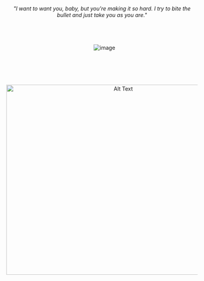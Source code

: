
⠀⠀ㅤㅤ ㅤ ㅤ ㅤ ㅤ ㅤ ㅤ ㅤ ㅤ ㅤ ㅤ 
-
<div align="center"> 
 
###### "I want to want you, baby, but you're making it so hard. I try to bite the bullet and just take you as you are."
<div/>
ㅤㅤ

 ㅤ![image](https://64.media.tumblr.com/e2513194d5245bbd377cb0a445716b6d/afaffabccb490277-9e/s75x75_c1/1a4d2f1db45f88c2e49136db0a2656cf080718b3.gifv)

ㅤㅤㅤㅤㅤㅤㅤㅤㅤㅤㅤㅤㅤㅤㅤㅤㅤㅤㅤㅤㅤㅤㅤㅤㅤㅤㅤㅤㅤㅤㅤㅤㅤㅤㅤㅤㅤㅤㅤㅤㅤㅤㅤㅤㅤㅤㅤㅤㅤㅤㅤㅤㅤㅤㅤㅤㅤㅤㅤㅤㅤㅤㅤㅤㅤㅤㅤㅤㅤㅤㅤㅤㅤㅤㅤㅤㅤㅤㅤㅤㅤㅤㅤㅤㅤㅤㅤㅤㅤㅤㅤㅤㅤㅤㅤㅤㅤㅤㅤㅤㅤㅤㅤㅤㅤ
<p align="center">
<img src="https://media.tenor.com/_0PByMvGwvwAAAAM/bittersweet-sentence-racheldrawsthis.gif" alt="Alt Text" width="600" height="500">⠀⠀⠀⠀
</p>
  
   <p align="center">
     ⠀⠀⠀⠀⠀

